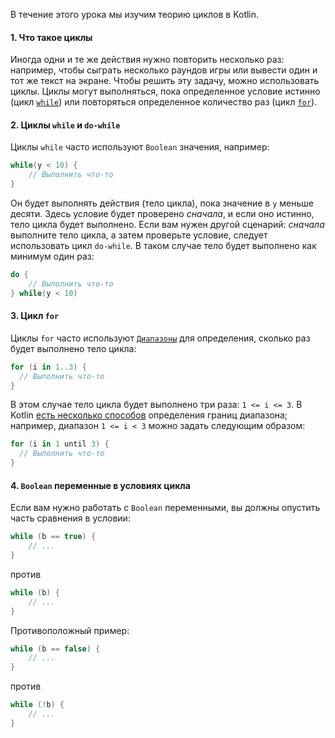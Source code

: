 В течение этого урока мы изучим теорию циклов в Kotlin.

#### 1. Что такое циклы

Иногда одни и те же действия нужно повторить несколько раз: например, чтобы сыграть несколько раундов игры или вывести один и тот же текст на экране. Чтобы решить эту задачу, можно использовать циклы. Циклы могут выполняться, пока определенное условие истинно (цикл [`while`](https://kotlinlang.org/docs/basic-syntax.html#while-loop)) или повторяться определенное количество раз (цикл [`for`](https://kotlinlang.org/docs/control-flow.html#for-loops)).

#### 2. Циклы `while` и `do-while`

Циклы `while` часто используют `Boolean` значения, например:
```kotlin
while(y < 10) {
    // Выполнить что-то
}
```
Он будет выполнять действия (тело цикла), пока значение в `y` меньше десяти. Здесь условие будет проверено _сначала_, и если оно истинно, тело цикла будет выполнено. Если вам нужен другой сценарий: _сначала_ выполните тело цикла, а затем проверьте условие, следует использовать цикл `do-while`. В таком случае тело будет выполнено как минимум один раз:
```kotlin
do {
    // Выполнить что-то
} while(y < 10)
```

#### 3. Цикл `for`

Циклы `for` часто используют [`Диапазоны`](https://kotlinlang.org/docs/basic-syntax.html#ranges) для определения, сколько раз будет выполнено тело цикла:
```kotlin
for (i in 1..3) {
  // Выполнить что-то
}
```
В этом случае тело цикла будет выполнено три раза: `1 <= i <= 3`. В Kotlin [есть несколько способов](https://kotlinlang.org/docs/idioms.html#iterate-over-a-range) определения границ диапазона; например, диапазон `1 <= i < 3` можно задать следующим образом:
```kotlin
for (i in 1 until 3) {
  // Выполнить что-то
}
```

#### 4. `Boolean` переменные в условиях цикла

Если вам нужно работать с `Boolean` переменными, вы должны опустить часть сравнения в условии:
```kotlin
while (b == true) { 
    // ... 
}
```
против
```kotlin
while (b) {  
    // ... 
}
```

Противоположный пример:
```kotlin
while (b == false) {
    // ... 
}
```
против
```kotlin
while (!b) {
    // ... 
}
```